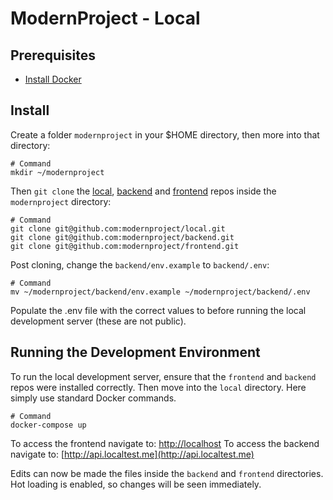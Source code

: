 # ModernProject - Local

## Prerequisites

* [Install Docker](https://docs.docker.com/engine/installation/)

## Install

Create a folder `modernproject` in your $HOME directory, then more into that
directory:

```
# Command
mkdir ~/modernproject
```

Then `git clone` the [local](),
[backend](https://github.com/modernproject/backend) and
[frontend](https://github.com/modernproject/frontend) repos inside the
`modernproject` directory:

```
# Command
git clone git@github.com:modernproject/local.git
git clone git@github.com:modernproject/backend.git
git clone git@github.com:modernproject/frontend.git
```

Post cloning, change the `backend/env.example` to `backend/.env`:

```
# Command
mv ~/modernproject/backend/env.example ~/modernproject/backend/.env
```

Populate the .env file with the correct values to before running the local
development server (these are not public).

## Running the Development Environment

To run the local development server, ensure that the `frontend` and `backend`
repos were installed correctly. Then move into the `local` directory. Here
simply use standard Docker commands.

```
# Command
docker-compose up
```

To access the frontend navigate to: [http://localhost](http://localhost) To
access the backend navigate to:
[http://api.localtest.me](http://api.localtest.me)

Edits can now be made the files inside the `backend` and `frontend` directories.
Hot loading is enabled, so changes will be seen immediately.
